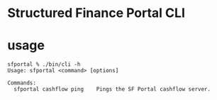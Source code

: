 # Structured Finance Portal CLI

# usage

```
sfportal % ./bin/cli -h
Usage: sfportal <command> [options]

Commands:
  sfportal cashflow ping    Pings the SF Portal cashflow server.
```
